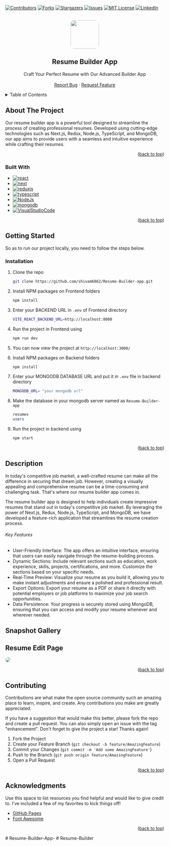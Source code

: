 [![Contributors][contributors-shield]][contributors-url]
[![Forks][forks-shield]][forks-url]
[![Stargazers][stars-shield]][stars-url]
[![Issues][issues-shield]][issues-url]
[![MIT License][license-shield]][license-url]
[![LinkedIn][linkedin-shield]][linkedin-url]

<br />
<div align="center">
<a href="https://github.com/shivam6862/Resume-Builder-app">
   <img src="./Frontend/Public/logo.png" style="border-radius:12px" height="90px" width="90px">
</a>
<h2 align="center">Resume Builder App</h2>

  <p align="center">
   Craft Your Perfect Resume with Our Advanced Builder App
    <br />
    <br />
    <a href="https://github.com/shivam6862/Resume-Builder-app/issues">Report Bug</a>
    ·
    <a href="https://github.com/shivam6862/Resume-Builder-app/issues">Request Feature</a>
  </p>
</div>

<details>
  <summary>Table of Contents</summary>
  <ol>
    <li>
      <a href="#about-the-project">About The Project</a>
      <ul>
        <li><a href="#built-with">Built With</a></li>
      </ul>
    </li>
    <li><a href="#usage">Description</a></li>
    <li><a href="#usage">Snapshot Gallery</a></li>
    <li><a href="#contributing">Contributing</a></li>
    <li><a href="#acknowledgments">Acknowledgments</a></li>
  </ol>
</details>

## About The Project

Our resume builder app is a powerful tool designed to streamline the process of creating professional resumes. Developed using cutting-edge technologies such as Next.js, Redux, Node.js, TypeScript, and MongoDB, our app aims to provide users with a seamless and intuitive experience while crafting their resumes.

<p align="right">(<a href="#readme-top">back to top</a>)</p>

### Built With

- [![react][react]][react-url]
- [![next][next]][next-url]
- [![reduxjs][reduxjs]][reduxjs-url]
- [![typescript][typescript]][reduxjs-url]
- [![NodeJs][NodeJs]][NodeJs-url]
- [![mongodb][mongodb]][mongodb-url]
- [![VisualStudioCode][VisualStudioCode]][VisualStudioCode-url]

<p align="right">(<a href="#readme-top">back to top</a>)</p>

## Getting Started

So as to run our project locally, you need to follow the steps below.

### Installation

1. Clone the repo
   ```sh
   git clone https://github.com/shivam6862/Resume-Builder-app.git
   ```
2. Install NPM packages on Frontend folders
   ```sh
   npm install
   ```
3. Enter your BACKEND URL in `.env` of Frontend directory
   ```sh
   VITE_REACT_BACKEND_URL=http://localhost:8080
   ```
4. Run the project in Frontend using
   ```sh
   npm run dev
   ```
5. You can now view the project at `http://localhost:3000/`

6. Install NPM packages on Backend folders
   ```sh
   npm install
   ```
7. Enter your MONGODB DATABASE URL and put it in `.env` file in backend directory
   ```sh
   MONGODB_URL= "your mongodb url"
   ```
8. Make the database in your mongodb server named as `Resume-Builder-app`
   ```sh
   resumes
   users
   ```
9. Run the project in backend using
   ```sh
   npm start
   ```

<p align="right">(<a href="#readme-top">back to top</a>)</p>

<!-- USAGE EXAMPLES -->

## Description

In today's competitive job market, a well-crafted resume can make all the difference in securing that dream job. However, creating a visually appealing and comprehensive resume can be a time-consuming and challenging task. That's where our resume builder app comes in.</br>

The resume builder app is designed to help individuals create impressive resumes that stand out in today's competitive job market. By leveraging the power of Next.js, Redux, Node.js, TypeScript, and MongoDB, we have developed a feature-rich application that streamlines the resume creation process.</br>

###### Key Features

- User-Friendly Interface: The app offers an intuitive interface, ensuring that users can easily navigate through the resume-building process.
- Dynamic Sections: Include relevant sections such as education, work experience, skills, projects, certifications, and more. Customize the sections based on your specific needs.
- Real-Time Preview: Visualize your resume as you build it, allowing you to make instant adjustments and ensure a polished and professional result.
- Export Options: Export your resume as a PDF or share it directly with potential employers or job platforms to maximize your job search opportunities.
- Data Persistence: Your progress is securely stored using MongoDB, ensuring that you can access and modify your resume whenever and wherever needed.

## Snapshot Gallery

<h2>Resume Edit Page</h2>
<a href="https://github.com/shivam6862/Resume-Builder-app"><img src="./Frontend/Public/image.png" style="border-radius:12px"></a>

<p align="right">(<a href="#readme-top">back to top</a>)</p>

<!-- CONTRIBUTING -->

## Contributing

Contributions are what make the open source community such an amazing place to learn, inspire, and create. Any contributions you make are greatly appreciated.

If you have a suggestion that would make this better, please fork the repo and create a pull request. You can also simply open an issue with the tag "enhancement".
Don't forget to give the project a star! Thanks again!

1. Fork the Project
2. Create your Feature Branch (`git checkout -b feature/AmazingFeature`)
3. Commit your Changes (`git commit -m 'Add some AmazingFeature'`)
4. Push to the Branch (`git push origin feature/AmazingFeature`)
5. Open a Pull Request

<p align="right">(<a href="#readme-top">back to top</a>)</p>

<!-- CONTACT -->

## Acknowledgments

Use this space to list resources you find helpful and would like to give credit to. I've included a few of my favorites to kick things off!

- [GitHub Pages](https://pages.github.com)
- [Font Awesome](https://fontawesome.com)

<p align="right">(<a href="#readme-top">back to top</a>)</p>

[contributors-shield]: https://img.shields.io/github/contributors/shivam6862/Resume-Builder-app.svg?style=for-the-badge
[contributors-url]: https://github.com/shivam6862/Resume-Builder-app/graphs/contributors
[forks-shield]: https://img.shields.io/github/forks/shivam6862/Resume-Builder-app.svg?style=for-the-badge
[forks-url]: https://github.com/shivam6862/Resume-Builder-app/network/members
[stars-shield]: https://img.shields.io/github/stars/shivam6862/Resume-Builder-app.svg?style=for-the-badge
[stars-url]: https://github.com/shivam6862/Resume-Builder-app/stargazers
[issues-shield]: https://img.shields.io/github/issues/shivam6862/Resume-Builder-app.svg?style=for-the-badge
[issues-url]: https://github.com/shivam6862/Resume-Builder-app/issues
[license-shield]: https://img.shields.io/github/license/shivam6862/Resume-Builder-app.svg?style=for-the-badge
[license-url]: https://github.com/shivam6862/Resume-Builder-app/blob/master/LICENSE.txt
[linkedin-shield]: https://img.shields.io/badge/-LinkedIn-black.svg?style=for-the-badge&logo=linkedin&colorB=555
[linkedin-url]: https://linkedin.com/in/shivam-kumar-14701b249/
[react]: https://img.shields.io/badge/React-20232A?style=for-the-badge&logo=react&logoColor=61DAFB
[react-url]: https://react.dev/
[VisualStudioCode]: https://img.shields.io/badge/Made%20for-VSCode-1f425f.svg
[VisualStudioCode-url]: https://code.visualstudio.com/
[nodejs-url]: https://nodejs.org/en
[nodejs]: https://img.shields.io/badge/Node.js-43853D?style=for-the-badge&logo=node.js&logoColor=white
[mongodb-url]: https://www.mongodb.com/
[mongodb]: https://img.shields.io/badge/MongoDB-4EA94B?style=for-the-badge&logo=mongodb&logoColor=white
[next-url]: https://nextjs.org/docs
[next]: https://img.shields.io/badge/next.js-000000?style=for-the-badge&logo=nextdotjs&logoColor=white
[reduxjs-url]: https://redux.js.org/
[reduxjs]: https://img.shields.io/badge/Redux-593D88?style=for-the-badge&logo=redux&logoColor=white
[typescript-url]: https://www.typescriptlang.org/docs/handbook/typescript-in-5-minutes.html
[typescript]: https://img.shields.io/badge/TypeScript-007ACC?style=for-the-badge&logo=typescript&logoColor=white
#   R e s u m e - B u i l d e r - A p p -  
 #   R e s u m e - B u i l d e r  
 